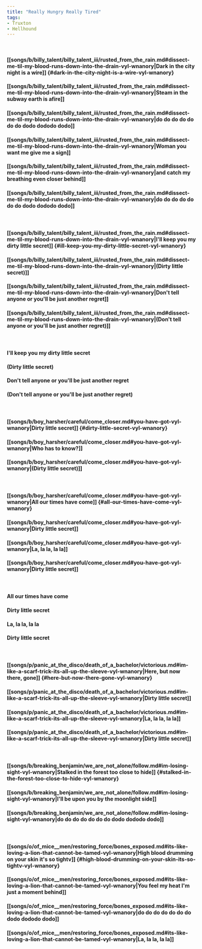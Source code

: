 ```yaml
---
title: "Really Hungry Really Tired"
tags:
- Truxton
- Hellhound
---
```

&nbsp;
#### [[songs/b/billy_talent/billy_talent_iii/rusted_from_the_rain.md#dissect-me-til-my-blood-runs-down-into-the-drain-vyl-wnanory|Dark in the city night is a wire]] {#dark-in-the-city-night-is-a-wire-vyl-wnanory}
#### [[songs/b/billy_talent/billy_talent_iii/rusted_from_the_rain.md#dissect-me-til-my-blood-runs-down-into-the-drain-vyl-wnanory|Steam in the subway earth is afire]]
#### [[songs/b/billy_talent/billy_talent_iii/rusted_from_the_rain.md#dissect-me-til-my-blood-runs-down-into-the-drain-vyl-wnanory|do do do do do do do dodo dododo dodo]]
#### [[songs/b/billy_talent/billy_talent_iii/rusted_from_the_rain.md#dissect-me-til-my-blood-runs-down-into-the-drain-vyl-wnanory|Woman you want me give me a sign]]
#### [[songs/b/billy_talent/billy_talent_iii/rusted_from_the_rain.md#dissect-me-til-my-blood-runs-down-into-the-drain-vyl-wnanory|and catch my breathing even closer behind]]
#### [[songs/b/billy_talent/billy_talent_iii/rusted_from_the_rain.md#dissect-me-til-my-blood-runs-down-into-the-drain-vyl-wnanory|do do do do do do do dodo dododo dodo]]
&nbsp;
#### [[songs/b/billy_talent/billy_talent_iii/rusted_from_the_rain.md#dissect-me-til-my-blood-runs-down-into-the-drain-vyl-wnanory|I'll keep you my dirty little secret]] {#ill-keep-you-my-dirty-little-secret-vyl-wnanory}
#### [[songs/b/billy_talent/billy_talent_iii/rusted_from_the_rain.md#dissect-me-til-my-blood-runs-down-into-the-drain-vyl-wnanory|(Dirty little secret)]]
#### [[songs/b/billy_talent/billy_talent_iii/rusted_from_the_rain.md#dissect-me-til-my-blood-runs-down-into-the-drain-vyl-wnanory|Don't tell anyone or you'll be just another regret]]
#### [[songs/b/billy_talent/billy_talent_iii/rusted_from_the_rain.md#dissect-me-til-my-blood-runs-down-into-the-drain-vyl-wnanory|(Don't tell anyone or you'll be just another regret)]]
&nbsp;
#### I'll keep you my dirty little secret
#### (Dirty little secret)
#### Don't tell anyone or you'll be just another regret
#### (Don't tell anyone or you'll be just another regret)
&nbsp;
#### [[songs/b/boy_harsher/careful/come_closer.md#you-have-got-vyl-wnanory|Dirty little secret]] {#dirty-little-secret-vyl-wnanory}
#### [[songs/b/boy_harsher/careful/come_closer.md#you-have-got-vyl-wnanory|Who has to know?]]
#### [[songs/b/boy_harsher/careful/come_closer.md#you-have-got-vyl-wnanory|(Dirty little secret)]]
&nbsp;
#### [[songs/b/boy_harsher/careful/come_closer.md#you-have-got-vyl-wnanory|All our times have come]] {#all-our-times-have-come-vyl-wnanory}
#### [[songs/b/boy_harsher/careful/come_closer.md#you-have-got-vyl-wnanory|Dirty little secret]]
#### [[songs/b/boy_harsher/careful/come_closer.md#you-have-got-vyl-wnanory|La, la la, la la]]
#### [[songs/b/boy_harsher/careful/come_closer.md#you-have-got-vyl-wnanory|Dirty little secret]]
&nbsp;
#### All our times have come
#### Dirty little secret
#### La, la la, la la
#### Dirty little secret
&nbsp;
#### [[songs/p/panic_at_the_disco/death_of_a_bachelor/victorious.md#im-like-a-scarf-trick-its-all-up-the-sleeve-vyl-wnanory|Here, but now there, gone]] {#here-but-now-there-gone-vyl-wnanory}
#### [[songs/p/panic_at_the_disco/death_of_a_bachelor/victorious.md#im-like-a-scarf-trick-its-all-up-the-sleeve-vyl-wnanory|Dirty little secret]]
#### [[songs/p/panic_at_the_disco/death_of_a_bachelor/victorious.md#im-like-a-scarf-trick-its-all-up-the-sleeve-vyl-wnanory|La, la la, la la]]
#### [[songs/p/panic_at_the_disco/death_of_a_bachelor/victorious.md#im-like-a-scarf-trick-its-all-up-the-sleeve-vyl-wnanory|Dirty little secret]]
&nbsp;
#### [[songs/b/breaking_benjamin/we_are_not_alone/follow.md#im-losing-sight-vyl-wnanory|Stalked in the forest too close to hide]] {#stalked-in-the-forest-too-close-to-hide-vyl-wnanory}
#### [[songs/b/breaking_benjamin/we_are_not_alone/follow.md#im-losing-sight-vyl-wnanory|I'll be upon you by the moonlight side]]
#### [[songs/b/breaking_benjamin/we_are_not_alone/follow.md#im-losing-sight-vyl-wnanory|do do do do do do do dodo dododo dodo]]
&nbsp;
#### [[songs/o/of_mice__men/restoring_force/bones_exposed.md#its-like-loving-a-lion-that-cannot-be-tamed-vyl-wnanory|High blood drumming on your skin it's so tightv]] {#high-blood-drumming-on-your-skin-its-so-tightv-vyl-wnanory}
#### [[songs/o/of_mice__men/restoring_force/bones_exposed.md#its-like-loving-a-lion-that-cannot-be-tamed-vyl-wnanory|You feel my heat I'm just a moment behind]]
#### [[songs/o/of_mice__men/restoring_force/bones_exposed.md#its-like-loving-a-lion-that-cannot-be-tamed-vyl-wnanory|do do do do do do do dodo dododo dodo]]
#### [[songs/o/of_mice__men/restoring_force/bones_exposed.md#its-like-loving-a-lion-that-cannot-be-tamed-vyl-wnanory|La, la la, la la]]
